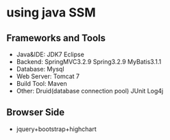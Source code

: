 using java SSM 
========================

Frameworks and Tools
-----------------------------------
* Java&IDE: JDK7 Eclipse
* Backend:  SpringMVC3.2.9 Spring3.2.9 MyBatis3.1.1 
* Database: Mysql
* Web Server: Tomcat 7
* Build Tool: Maven
* Other: Druid(database connection pool) JUnit Log4j 

Browser Side
-----------------------------------
* jquery+bootstrap+highchart



